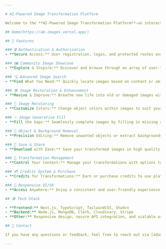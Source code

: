 ```yaml
---

# AI-Powered Image Transformation Platform

Welcome to the **AI-Powered Image Transformation Platform**—an interactive web application designed to empower users with cutting-edge AI-driven image manipulation and enhancement tools. This platform provides a seamless, secure, and intuitive experience for users looking to transform their images effortlessly.

## Demo(https://ab-images.vercel.app/)

## 🚀 Features

### 🔒 Authentication & Authorization
- **Secure Access:** User registration, login, and protected routes ensure that only authorized users can access platform features.

### 🖼️ Community Image Showcase
- **Explore & Inspire:** Discover and browse through an array of user-transformed images with easy-to-use pagination.

### 🔍 Advanced Image Search
- **Find What You Need:** Quickly locate images based on content or objects using powerful search algorithms.

### 🛠️ Image Restoration & Enhancement
- **Revive & Improve:** Breathe new life into old or damaged images with AI-driven restoration and enhancement features.

### 🎨 Image Recoloring
- **Customize Colors:** Change object colors within images to suit your creative needs.

### ✨ Image Generative Fill
- **Fill the Gaps:** Seamlessly complete images by filling in missing areas using generative AI.

### 🧽 Object & Background Removal
- **Precision Editing:** Remove unwanted objects or extract backgrounds with high accuracy.

### 💾 Save & Share
- **Download with Ease:** Save your transformed images in high quality for easy sharing and further use.

### 🔢 Transformation Management
- **Control Your Content:** Manage your transformations with options to delete or update as needed.

### 💳 Credits System & Purchase
- **Credits for Transformations:** Earn or purchase credits to use platform features. Integrated Stripe ensures secure transactions.

### 📱 Responsive UI/UX
- **Access Anywhere:** Enjoy a consistent and user-friendly experience across all devices.

## 🛠️ Tech Stack

- **Frontend:** Next.js, TypeScript, TailwindCSS, Shadcn
- **Backend:** Node.js, MongoDB, Clerk, Cloudinary, Stripe
- **Other:** Responsive design, secure API integration, and scalable architecture.

## 📧 Contact

If you have any questions or feedback, feel free to reach out via [adarshbind61@gmail.com].

---
```


